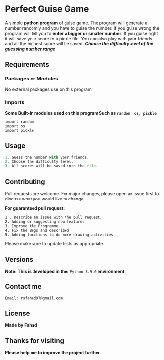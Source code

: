 # Perfect Guise Game
A simple **python program** of guise game. The program will generate a number randomly and you have to guise the number. If you guise wrong the program will tell you to **enter a bigger or smaller number**. If you guise right it will save your score to a pickle file. You can also play with your friends and all the highest score will be saved.
***Choose the difficulty level of the guessing number range***

## Requirements

### Packages or Modules
No external packages use on this program

### Imports

**Some Built-in modules used on this program Such as ```random, os, pickle```**
```
import random
import os
import pickle
```


## Usage

```python
1. Guess the number with your friends.
2. Choose the difficulty level.
3. All scores will be saved into the file.
```


## Contributing
Pull requests are welcome. For major changes, please open an issue first to discuss what you would like to change.

**For guaranteed pull request:**
```
1 . Describe an issue with the pull request.
2. Adding or suggesting new features
3. Improve the Programme.
4. Fix the Bugs and described
5. Adding functions to do more drawing activities
```
Please make sure to update tests as appropriate.

## Versions 
**Note: This is developed in the:**
```Python 3.9.0``` **environment**

## Contact me

```
Email: rsfahad97@gmail.com
```

## License
**Made by Fahad**


## Thanks for visiting
**Please help me to improve the project further.**
